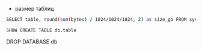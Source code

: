 - размер таблиц
```bash
SELECT table, round(sum(bytes) / 1024/1024/1024, 2) as size_gb FROM system.parts WHERE active GROUP BY table ORDER BY size_gb DESC
```
```bash
SHOW CREATE TABLE db.table
```
DROP DATABASE db
